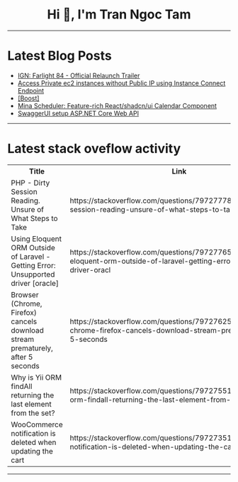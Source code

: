 <h1 align="center">Hi 👋, I'm Tran Ngoc Tam</h1>

---

# Latest Blog Posts 
<!-- BLOG-POST-LIST:START -->
- [IGN: Farlight 84 - Official Relaunch Trailer](https://dev.to/gg_news/ign-farlight-84-official-relaunch-trailer-3ekp)
- [Access Private ec2 instances without Public IP using Instance Connect Endpoint](https://dev.to/ashraf-minhaj/access-private-ec2-instances-without-public-ip-using-instance-connect-endpoint-274k)
- [[Boost]](https://dev.to/rajesh_patel/-f7)
- [Mina Scheduler: Feature-rich React/shadcn/ui Calendar Component](https://dev.to/jqueryscript/mina-scheduler-feature-rich-reactshadcnui-calendar-component-21lb)
- [SwaggerUI setup ASP.NET Core Web API](https://dev.to/sharadaade/swaggerui-setup-aspnet-core-web-api-2dja)
<!-- BLOG-POST-LIST:END -->

---

# Latest stack oveflow activity
<table>
  <tr><th>Title</th><th>Link</th></tr>
  <!-- STACKOVERFLOW:START --><tr><td>PHP - Dirty Session Reading. Unsure of What Steps to Take</td><td>https://stackoverflow.com/questions/79727778/php-dirty-session-reading-unsure-of-what-steps-to-take</td></tr><tr><td>Using Eloquent ORM Outside of Laravel - Getting Error: Unsupported driver [oracle]</td><td>https://stackoverflow.com/questions/79727765/using-eloquent-orm-outside-of-laravel-getting-error-unsupported-driver-oracl</td></tr><tr><td>Browser &lpar;Chrome, Firefox&rpar; cancels download stream prematurely, after 5 seconds</td><td>https://stackoverflow.com/questions/79727625/browser-chrome-firefox-cancels-download-stream-prematurely-after-5-seconds</td></tr><tr><td>Why is Yii ORM findAll returning the last element from the set?</td><td>https://stackoverflow.com/questions/79727551/why-is-yii-orm-findall-returning-the-last-element-from-the-set</td></tr><tr><td>WooCommerce notification is deleted when updating the cart</td><td>https://stackoverflow.com/questions/79727351/woocommerce-notification-is-deleted-when-updating-the-cart</td></tr><!-- STACKOVERFLOW:END -->
</table>

---


